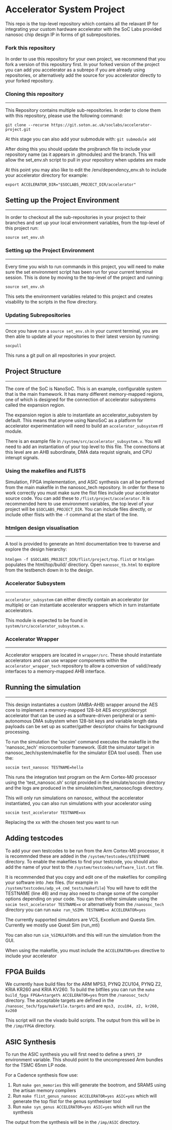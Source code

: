 # Accelerator System Project

This repo is the top-level repository which contains all the relavant IP for integrating your custom hardware accelerator with the SoC Labs provided nanosoc chip design IP in forms of git subrepositories.

### Fork this repository

In order to use this repository for your own project, we recommend that you fork a version of this repository first. In your forked version of the project you can add you accelerator as a subrepo if you are already using repositories, or alternatively add the source for you accelerator directly to your forked repository.

### Cloning this repository
---

This Repository contains multiple sub-repositories. In order to clone them with this repository, please use the following command:

`git clone --recurse https://git.soton.ac.uk/soclabs/accelerator-project.git`

At this stage you can also add your submodule with: 
`git submodule add`

After doing this you should update the projbranch file to include your repository name (as it appears in .gitmodules) and the branch. This will allow the set_env.sh script to pull in your repository when updates are made

At this point you may also like to edit the /env/dependency_env.sh to include your accelerator directory for example:

`export ACCELERATOR_DIR="$SOCLABS_PROJECT_DIR/accelerator"`


## Setting up the Project Environment
---

In order to checkout all the sub-repositories in your project to their branches and set up your local environment variables, from the top-level of this project run:

`source set_env.sh`

### Setting up the Project Environment
---

Every time you wish to run commands in this project, you will need to make sure the set environment script has been run for your current terminal session. This is done by moving to the top-level of the project and running:

`source set_env.sh` 

This sets the environment variables related to this project and creates visability to the scripts in the flow directory. 

### Updating Subrepositories
---

Once you have run a `source set_env.sh` in your current terminal, you are then able to update all your repositories to their latest version by running:

`socpull`

This runs a git pull on all repositories in your project.

## Project Structure
---

The core of the SoC is NanoSoC. This is an example, configurable system that is the main framework. It has many different memory-mapped regions, one of which is designed for the connection of accelerator subsystems called the expansion region.

The expansion region is able to instantiate an accelerator_subsystem by default. This means that anyone using NanoSoC as a platform for accelerator experimentation will need to build an `accelerator_subsystem` rtl module.

There is an example file in `/system/src/accelerator_subsystem.v`. You will need to add an instantiation of your top level to this file. The connections at this level are an AHB subordinate, DMA data requist signals, and CPU interupt signals.

### Using the makefiles and FLISTS

Simulation, FPGA implementation, and ASIC synthesis can all be performed from the main makefile in the nanosoc_tech repository. In order for these to work correctly you must make sure the flist files include your accelerator source code.
You can add these to `/flist/project/accelerator`. It is recommended here to use environment variables, the top level of your project will be `$SOCLABS_PROJECT_DIR`. You can include files directly, or include other flists with the `-f` command at the start of the line. 


### htmlgen design visualisation
---
A tool is provided to generate an html documentation tree to traverse and explore the design hierarchy:

`htmlgen -f $SOCLABS_PROJECT_DIR/flist/project/top.flist`
or
 `htmlgen`
populates the html/top/build/ directiory. Open `nanosoc_tb.html` to explore from the testbench down in to the design.


### Accelerator Subsystem
---
`accelerator_subsystem` can either directly contain an accelerator (or multiple) or can instantiate accelerator wrappers which in turn instantiate accelerators.

This module is expected to be found in `system/src/accelerator_subsystem.v`.

### Accelerator Wrapper
---
Accelerator wrappers are located in `wrapper/src`. These should instantiate accelerators and can use wrapper components within the `accelerator_wrapper_tech` repository to allow a conversion of valid//ready interfaces to a memory-mapped AHB interface.

## Running the simulation
---

This design instantiates a custom (AMBA-AHB) wrapper around the AES core to implement a memory-mapped 128-bit AES encrypt/decrypt accelerator that can be used as a software-driven peripheral or a semi-autonomous DMA subystem when 128-bit keys and variable length data payloads can be set up as scatter/gather descriptor chains for background processing.

To run the simulation the 'socsim' command executes the makefile in the 'nanosoc_tech' microcontroller framework. (Edit the simulator target in nanosoc_tech/system/makefile for the simulator EDA tool used). Then use the:

`socsim test_nanosoc TESTNAME=hello`

This runs the integration test program on the Arm Cortex-M0 processor using the 'test_nanosoc.sh' script provided in the simulate/socsim directory and the logs are produced in the simulate/sim/test_nanosoc/logs directory.

This will only run simulations on nanosoc, without the accelerator instantiated, you can also run simulations with your accelerator using

`socsim test_accelerator TESTNAME=xx`

Replacing the xx with the chosen test you want to run

## Adding testcodes

To add your own testcodes to be run from the Arm Cortex-M0 processor, it is recommnded these are added in the `/system/testcodes/$TESTNAME` directory.
To enable the makefiles to find your testcode, you should also add the name of your test to the `/system/testcodes/software_list.txt` file.

It is recommended that you copy and edit one of the makefiles for compiling your software into .hex files. (for example in `/system/testcodes/adp_v4_cmd_tests/makefile`) You will have to edit the TESTNAME (line 46) and may also need to change some of the compiler options depending on your code.
You can then either simulate using the `socim test_accelerator TESTNAME=x` or alternatively from the `/nanosoc_tech` directory you can run `make run_%SIM% TESTNAME=x ACCELERATOR=yes`

The currently supported simulators are VCS, Excelium and Questa Sim. Currently we mostly use Quest Sim (run_mti)

You can also run `sim_%SIMULATOR%` and this will run the simulation from the GUI.

When using the makefile, you must include the `ACCELERATOR=yes` directive to include your accelerator

## FPGA Builds

We currently have build files for the ARM MPS3, PYNQ ZCU104, PYNQ Z2, KRIA KR260 and KRIA KV260. To build the bitfiles you can run the `make build_fpga FPGA=%target% ACCELERATOR=yes` from the `/nanosoc_tech/` directory. 
The acceptable targets are defined in the `/nanosoc_tech/fpga/makefile.targets` and are `mps3, zcu104, z2, kr260, kv260`

This script will run the vivado build scripts. The output from this will be in the `/imp/FPGA` directory. 

## ASIC Synthesis

To run the ASIC synthesis you will first need to define a `$PHYS_IP` environment variable. This should point to the uncompressed Arm bundles for the TSMC 65nm LP node. 

For a Cadence synthesis flow use:
1. Run `make gen_memories` this will generate the bootrom, and SRAMS using the artisan memory compilers
2. Run `make flist_genus_nanosoc ACCELERATOR=yes ASIC=yes` which will generate the top flist for the genus synthesiser tool
3. Run `make syn_genus ACCELERATOR=yes ASIC=yes` which will run the synthesis

The output from the synthesis will be in the `/imp/ASIC` directory.

